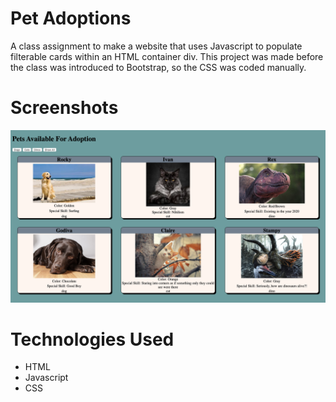 # Pet Adoptions
A class assignment to make a website that uses Javascript to populate filterable cards within an HTML container div.  This project was made before the class was introduced to Bootstrap, so the CSS was coded manually.

# Screenshots
![Main View](https://raw.githubusercontent.com/TheDotson/pet-adoption/master/screenshots/Screen%20Shot%202020-05-26%20at%203.49.48%20PM.png)

# Technologies Used
* HTML
* Javascript
* CSS
